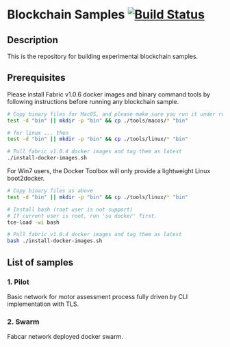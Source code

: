 # Blockchain Samples  [![Build Status](https://travis-ci.org/brucezhu512/blockchain-samples.svg?branch=master)](https://travis-ci.org/brucezhu512/blockchain-samples)

## Description
This is the repository for building experimental blockchain samples.

## Prerequisites
Please install Fabric v1.0.6 docker images and binary command tools by following instructions before running any blockchain sample.

```bash
# Copy binary files for MacOS, and please make sure you run it under root folder of the repository.
test -d "bin" || mkdir -p "bin" && cp ./tools/macos/* "bin"

# for linux ... then
test -d "bin" || mkdir -p "bin" && cp ./tools/linux/* "bin"

# Pull fabric v1.0.4 docker images and tag them as latest
./install-docker-images.sh
```

For Win7 users, the Docker Toolbox will only provide a lightweight Linux boot2docker.
```bash
# Copy binary files as above
test -d "bin" || mkdir -p "bin" && cp ./tools/linux/* "bin"

# Install bash (root user is not support)
# If current user is root, run 'su docker' first.
tce-load -wi bash

# Pull fabric v1.0.4 docker images and tag them as latest
bash ./install-docker-images.sh
```

## List of samples
### 1. Pilot
Basic network for motor assessment process fully driven by CLI implementation with TLS.

### 2. Swarm
Fabcar network deployed docker swarm.

